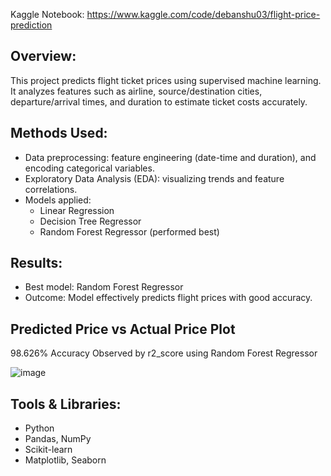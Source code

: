                                     
Kaggle Notebook: https://www.kaggle.com/code/debanshu03/flight-price-prediction

Overview:
---------
This project predicts flight ticket prices using supervised machine learning. It analyzes features such as airline, source/destination cities, departure/arrival times, 
and duration to estimate ticket costs accurately.

Methods Used:
-------------
- Data preprocessing: feature engineering (date-time and duration),
  and encoding categorical variables.
- Exploratory Data Analysis (EDA): visualizing trends and feature correlations.
- Models applied:
  * Linear Regression
  * Decision Tree Regressor
  * Random Forest Regressor (performed best)

Results:
--------
- Best model: Random Forest Regressor
- Outcome: Model effectively predicts flight prices with good accuracy.


Predicted Price vs Actual Price Plot                 
--------------------
98.626% Accuracy Observed by r2_score using Random Forest Regressor

  ![image](https://github.com/user-attachments/assets/2a46846c-7e28-4e86-9df2-af6fa37c73cd)


Tools & Libraries:
------------------
- Python
- Pandas, NumPy
- Scikit-learn
- Matplotlib, Seaborn

